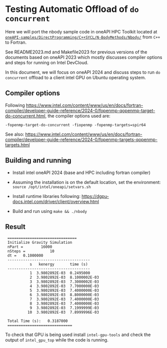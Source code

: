 # Testing Automatic Offload of `do concurrent`

Here we will port the nbody sample code in oneAPI HPC Toolkit located at
[`oneAPI-samples/DirectProgramming/C++SYCL/N-BodyMethods/Nbody/`](https://github.com/oneapi-src/oneAPI-samples/tree/master/DirectProgramming/C%2B%2BSYCL/N-BodyMethods/Nbody) from `C++` to Fortran. 

See README2023.md and Makefile2023 for previous versions of the documents based on oneAPI 2023 which mostly discusses compiler options and steps for running on Intel DevCloud. 

In this document, we will focus on oneAPI 2024 and discuss steps to run `do concurrent` offload to a client intel GPU on Ubuntu operating system.

## Compiler options

Following https://www.intel.com/content/www/us/en/docs/fortran-compiler/developer-guide-reference/2024-0/fopenmp-qopenmp-target-do-concurrent.html, 
the compiler options used are:

`-fopenmp-target-do-concurrent -fiopenmp -fopenmp-targets=spir64`

See also: https://www.intel.com/content/www/us/en/docs/fortran-compiler/developer-guide-reference/2024-0/fopenmp-targets-qopenmp-targets.html

## Building and running
* Install intel oneAPI 2024 (base and HPC including fortran compiler)
* Assuming the installation is on the default location, set the environment: `source /opt/intel/oneapi/setvars.sh`
* Install runtime libraries following: https://dgpu-docs.intel.com/driver/client/overview.html

* Build and run using `make && ./nbody`

## Result
```
 ===============================
 Initialize Gravity Simulation
 nPart =        16000
 nSteps =           10
 dt =   0.1000000    
 -------------------------------------
           s   kenergy       time (s)
 -------------------------------------
           1  3.9802892E-03  0.2495000    
           2  3.9802892E-03  8.1000002E-03
           3  3.9802892E-03  7.3000002E-03
           4  3.9802892E-03  7.7000000E-03
           5  3.9802892E-03  7.4000000E-03
           6  3.9802892E-03  8.8000000E-03
           7  3.9802892E-03  7.4000000E-03
           8  3.9802892E-03  7.4000000E-03
           9  3.9802892E-03  7.1999999E-03
          10  3.9802892E-03  7.8999996E-03
 
 Total Time (s):   0.3187000    
 =============================

```

To check that GPU is being used install `intel-gpu-tools` and check the output of `intel_gpu_top` while the code is running.
